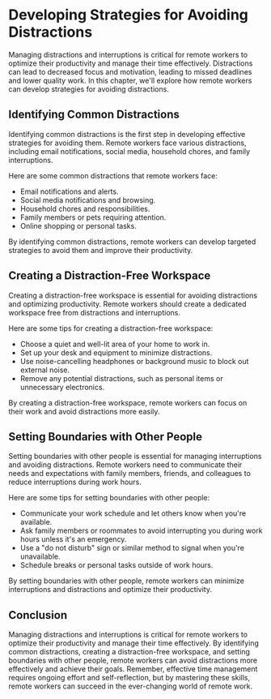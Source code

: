 Developing Strategies for Avoiding Distractions
===================================================================================================

Managing distractions and interruptions is critical for remote workers to optimize their productivity and manage their time effectively. Distractions can lead to decreased focus and motivation, leading to missed deadlines and lower quality work. In this chapter, we'll explore how remote workers can develop strategies for avoiding distractions.

Identifying Common Distractions
-------------------------------

Identifying common distractions is the first step in developing effective strategies for avoiding them. Remote workers face various distractions, including email notifications, social media, household chores, and family interruptions.

Here are some common distractions that remote workers face:

- Email notifications and alerts.
- Social media notifications and browsing.
- Household chores and responsibilities.
- Family members or pets requiring attention.
- Online shopping or personal tasks.

By identifying common distractions, remote workers can develop targeted strategies to avoid them and improve their productivity.

Creating a Distraction-Free Workspace
-------------------------------------

Creating a distraction-free workspace is essential for avoiding distractions and optimizing productivity. Remote workers should create a dedicated workspace free from distractions and interruptions.

Here are some tips for creating a distraction-free workspace:

- Choose a quiet and well-lit area of your home to work in.
- Set up your desk and equipment to minimize distractions.
- Use noise-cancelling headphones or background music to block out external noise.
- Remove any potential distractions, such as personal items or unnecessary electronics.

By creating a distraction-free workspace, remote workers can focus on their work and avoid distractions more easily.

Setting Boundaries with Other People
------------------------------------

Setting boundaries with other people is essential for managing interruptions and avoiding distractions. Remote workers need to communicate their needs and expectations with family members, friends, and colleagues to reduce interruptions during work hours.

Here are some tips for setting boundaries with other people:

- Communicate your work schedule and let others know when you're available.
- Ask family members or roommates to avoid interrupting you during work hours unless it's an emergency.
- Use a "do not disturb" sign or similar method to signal when you're unavailable.
- Schedule breaks or personal tasks outside of work hours.

By setting boundaries with other people, remote workers can minimize interruptions and distractions and optimize their productivity.

Conclusion
----------

Managing distractions and interruptions is critical for remote workers to optimize their productivity and manage their time effectively. By identifying common distractions, creating a distraction-free workspace, and setting boundaries with other people, remote workers can avoid distractions more effectively and achieve their goals. Remember, effective time management requires ongoing effort and self-reflection, but by mastering these skills, remote workers can succeed in the ever-changing world of remote work.
